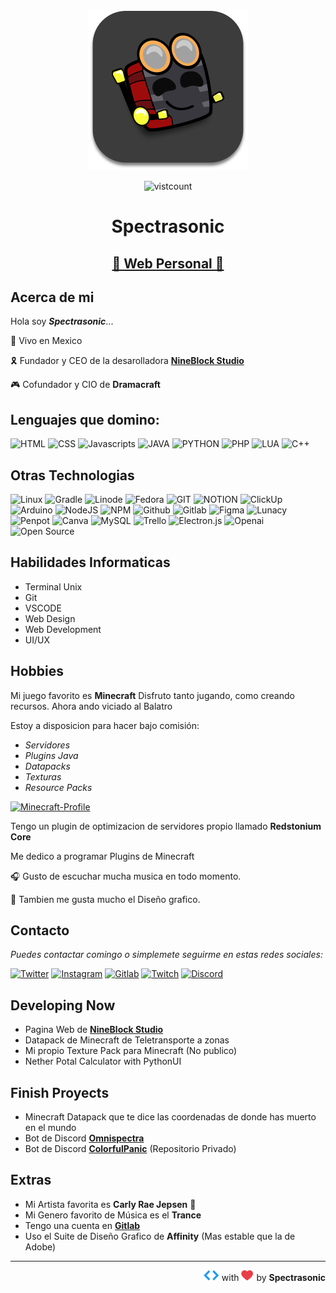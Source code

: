 <div align=center><img src="assets/profile.svg" alt="profile-spectra" border="0" width="256"> </div>

<div align="center">

![vistcount](https://komarev.com/ghpvc/?username=spectrasonic117&color=CF0234&style=for-the-badge)

</div>

<h1 align=center><b>Spectrasonic</b></h1>

<h2 align=center><a href="https://bit.ly/spectrasonic" target="_blank"><b>🌟 Web Personal 🌟</b></a></h2>

## Acerca de mi

Hola soy **_Spectrasonic_**...

📍 Vivo en Mexico

🎗️ Fundador y CEO de la desarolladora **[NineBlock Studio][10]**

🎮 Cofundador y CIO de **Dramacraft**

## Lenguajes que domino:

![HTML](https://img.shields.io/badge/-HTML-E34F26?style=for-the-badge&logo=html5&logoColor=white)
![CSS](https://img.shields.io/badge/-css-1572B6?style=for-the-badge&logo=css3&logoColor=white)
![Javascripts](https://img.shields.io/badge/-javascrpt-F7DF1E?style=for-the-badge&logo=JavaScript&logoColor=black)
![JAVA](https://img.shields.io/badge/java-EC2025?style=for-the-badge&logo=java&logoColor=ffdd54)
![PYTHON](https://img.shields.io/badge/python-3670A0?style=for-the-badge&logo=python&logoColor=ffdd54)
![PHP](https://img.shields.io/badge/-php-777BB4?style=for-the-badge&logo=php&logoColor=white)
![LUA](https://img.shields.io/badge/-lua-2C2D72?style=for-the-badge&logo=Lua&logoColor=white)
![C++](https://img.shields.io/badge/c++-%2300599C.svg?style=for-the-badge&logo=c%2B%2B&logoColor=white)

## Otras Technologias

![Linux](https://img.shields.io/badge/Linux-FCC624?style=for-the-badge&logo=Linux&logoColor=black)
![Gradle](https://img.shields.io/badge/Gradle-02303A?style=for-the-badge&logo=gradle&logoColor=white)
![Linode](https://img.shields.io/badge/linode-00A95C?style=for-the-badge&logo=linode&logoColor=white)
![Fedora](https://img.shields.io/badge/Fedora-51A2DA?style=for-the-badge&logo=Fedora&logoColor=white)
![GIT](https://img.shields.io/badge/git-F05033.svg?style=for-the-badge&logo=git&logoColor=white)
![NOTION](https://img.shields.io/badge/Notion-000000.svg?style=for-the-badge&logo=notion&logoColor=white)
![ClickUp](https://img.shields.io/badge/clickup-7B68EE?style=for-the-badge&logo=clickup&logoColor=white)
![Arduino](https://img.shields.io/badge/-Arduino-00979D?style=for-the-badge&logo=Arduino&logoColor=white)
![NodeJS](https://img.shields.io/badge/node.js-6DA55F?style=for-the-badge&logo=node.js&logoColor=white)
![NPM](https://img.shields.io/badge/NPM-CB3837.svg?style=for-the-badge&logo=npm&logoColor=white)
![Github](https://img.shields.io/badge/Github-181717.svg?style=for-the-badge&logo=Github&logoColor=white)
![Gitlab](https://img.shields.io/badge/Gitlab-FC6D26.svg?style=for-the-badge&logo=Gitlab&logoColor=white)
![Figma](https://img.shields.io/badge/figma-F24E1E.svg?style=for-the-badge&logo=figma&logoColor=white)
![Lunacy](https://img.shields.io/badge/Lunacy-179DE3?style=for-the-badge&logo=Lunacy&logoColor=white)
![Penpot](https://img.shields.io/badge/Penpot-000?style=for-the-badge&logo=Penpot&logoColor=white)
![Canva](https://img.shields.io/badge/Canva-00C4CC.svg?style=for-the-badge&logo=Canva&logoColor=white)
![MySQL](https://img.shields.io/badge/mysql-00f.svg?style=for-the-badge&logo=mysql&logoColor=white)
![Trello](https://img.shields.io/badge/Trello-026AA7.svg?style=for-the-badge&logo=Trello&logoColor=white)
![Electron.js](https://img.shields.io/badge/Electron-191970?style=for-the-badge&logo=Electron&logoColor=white)
![Openai](https://img.shields.io/badge/openai-412991?style=for-the-badge&logo=openai&logoColor=white)
![Open Source](https://img.shields.io/badge/open%20source-3DA639?style=for-the-badge&logo=opensourceinitiative&logoColor=white)

## Habilidades Informaticas

-   Terminal Unix
-   Git
-   VSCODE
-   Web Design
-   Web Development
-   UI/UX

## Hobbies

Mi juego favorito es **Minecraft** Disfruto tanto jugando, como creando recursos.
Ahora ando viciado al Balatro

Estoy a disposicion para hacer bajo comisión:

-   _Servidores_
-   _Plugins Java_
-   _Datapacks_
-   _Texturas_
-   _Resource Packs_

[![Minecraft-Profile](https://img.shields.io/badge/Minecraft%20Profile-62B47A.svg?style=for-the-badge&logo=Minetest&logoColor=white)][9]

Tengo un plugin de optimizacion de servidores propio llamado **Redstonium Core**

Me dedico a programar Plugins de Minecraft

🎧 Gusto de escuchar mucha musica en todo momento.

🎨 Tambien me gusta mucho el Diseño grafico.

## Contacto

_Puedes contactar comingo o simplemete seguirme en estas redes sociales:_

[![Twitter](https://img.shields.io/badge/Twitter-1DA1F2.svg?style=for-the-badge&logo=Twitter&logoColor=white)][1]
[![Instagram](https://img.shields.io/badge/Instagram-E4405F.svg?style=for-the-badge&logo=Instagram&logoColor=white)][2]
[![Gitlab](https://img.shields.io/badge/Gitlab-FC6D26.svg?style=for-the-badge&logo=Gitlab&logoColor=white)][7]
[![Twitch](https://img.shields.io/badge/Twitch-9146FF.svg?style=for-the-badge&logo=Twitch&logoColor=white)][8]
[![Discord](https://img.shields.io/badge/Redstonium%20quantum-7289DA.svg?style=for-the-badge&logo=discord&logoColor=white)][11]

## Developing Now

-   Pagina Web de **[NineBlock Studio][10]**
-   Datapack de Minecraft de Teletransporte a zonas
-   Mi propio Texture Pack para Minecraft (No publico)
-   Nether Potal Calculator with PythonUI

## Finish Proyects

-   Minecraft Datapack que te dice las coordenadas de donde has muerto en el mundo
-   Bot de Discord **[Omnispectra][4]**
-   Bot de Discord **[ColorfulPanic][5]** (Repositorio Privado)

## Extras

-   Mi Artista favorita es **Carly Rae Jepsen** 💝
-   Mi Genero favorito de Música es el **Trance**
-   Tengo una cuenta en [**Gitlab**][7]
-   Uso el Suite de Diseño Grafico de **Affinity** (Mas estable que la de Adobe)

---

<p align="right"><img src="assets/dev.svg" width="25"> with <img src="assets/heart.svg" width="20"> by <strong>Spectrasonic</strong></p>

<!--Links-->

[1]: https://twitter.com/spectrasonic117
[2]: https://instagram.com/spectrasonic117
[3]: https://spectrasonic.bandcamp.com/album/endless-summer
[4]: https://github.com/spectrasonic117/Omnispectra
[5]: https://twitter.com/colorful_panic
[6]: https://github.com/spectrasonic117
[7]: https://gitlab.com/spectrasonic117
[8]: https://twitch.tv/spectrasonic117
[9]: https://es.namemc.com/profile/Spectrasonic.1
[10]: https://twitter.com/NineBlockStudio
[11]: https://discord.gg/6v8C7X2Ekc

<!-- Not Used -->

<!--

![Java](https://img.shields.io/badge/-java-007396?style=for-the-badge&logo=Java&logoColor=ffffff)

![C#](https://img.shields.io/badge/-C%23-239120?style=for-the-badge&logo=c%20sharp&logoColor=ffffff)


-   Tengo un album de Studio totalmente producido por mi en mi pagina de [Bandcamp][3] (No lo escuchen no sabia que hacia en ese entonces xd)
-   Uso **Ableton Live** para producicon de musica
 -->
